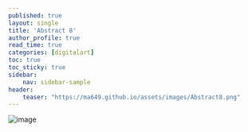 ```yaml
---
published: true
layout: single
title: 'Abstract 8'
author_profile: true
read_time: true
categories: [digitalart]
toc: true
toc_sticky: true
sidebar:
    nav: sidebar-sample
header:
    teaser: "https://ma649.github.io/assets/images/Abstract8.png"
---
```


![image](https://ma649.github.io/assets/images/Abstract8.png)
